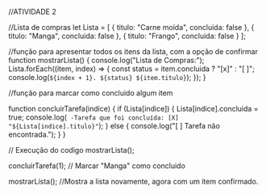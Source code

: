 //ATIVIDADE 2


//Lista de compras
let Lista = [
    { titulo: "Carne moída", concluida: false },
    { titulo: "Manga", concluida: false },
    { titulo: "Frango", concluida: false }
  ];
  

  //função para apresentar todos os itens da lista, com a opção de confirmar
  function mostrarLista() {
    console.log("Lista de Compras:");
    Lista.forEach((item, index) => {
      const status = item.concluida ? "[x]" : "[ ]";
      console.log(`${index + 1}. ${status} ${item.titulo}`);
    });
  }
  
  //função para marcar como concluido algum item
  
  function concluirTarefa(indice) {
    if (Lista[indice]) {
      Lista[indice].concluida = true;
      console.log(` -Tarefa que foi concluída: [X] "${Lista[indice].titulo}"`);
    } else {
      console.log("[ ] Tarefa não encontrada.");
    }
  }
  
  // Execução do codigo
  mostrarLista();

  concluirTarefa(1); // Marcar "Manga" como concluido

  mostrarLista(); //Mostra a lista novamente, agora com um item confirmado.
  

